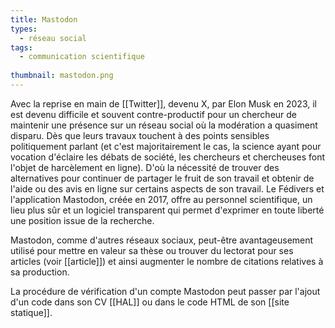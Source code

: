 ```yaml
---
title: Mastodon
types:
  - réseau social
tags:
  - communication scientifique
  
thumbnail: mastodon.png
---
```


Avec la reprise en main de [[Twitter]], devenu X, par Elon Musk en 2023, il est devenu difficile et souvent contre-productif pour un chercheur de maintenir une présence sur un réseau social où la modération a quasiment disparu. Dès que leurs travaux touchent à des points sensibles politiquement parlant (et c'est majoritairement le cas, la science ayant pour vocation d'éclaire les débats de société, les chercheurs et chercheuses font l'objet de harcèlement en ligne). 
D'où la nécessité de trouver des alternatives pour continuer de partager le fruit de son travail et obtenir de l'aide ou des avis en ligne sur certains aspects de son travail. Le Fédivers et l'application Mastodon, créée en 2017, offre au personnel scientifique, un lieu plus sûr et un logiciel transparent qui permet d'exprimer en toute liberté une position issue de la recherche.

Mastodon, comme d'autres réseaux sociaux, peut-être avantageusement utilisé pour mettre en valeur sa thèse ou trouver du lectorat pour ses articles (voir [[article]])  et ainsi augmenter le nombre de citations relatives à sa production. 

La procédure de vérification d'un compte Mastodon peut passer par l'ajout d'un code dans son CV [[HAL]] ou dans le code HTML de son [[site statique]].
